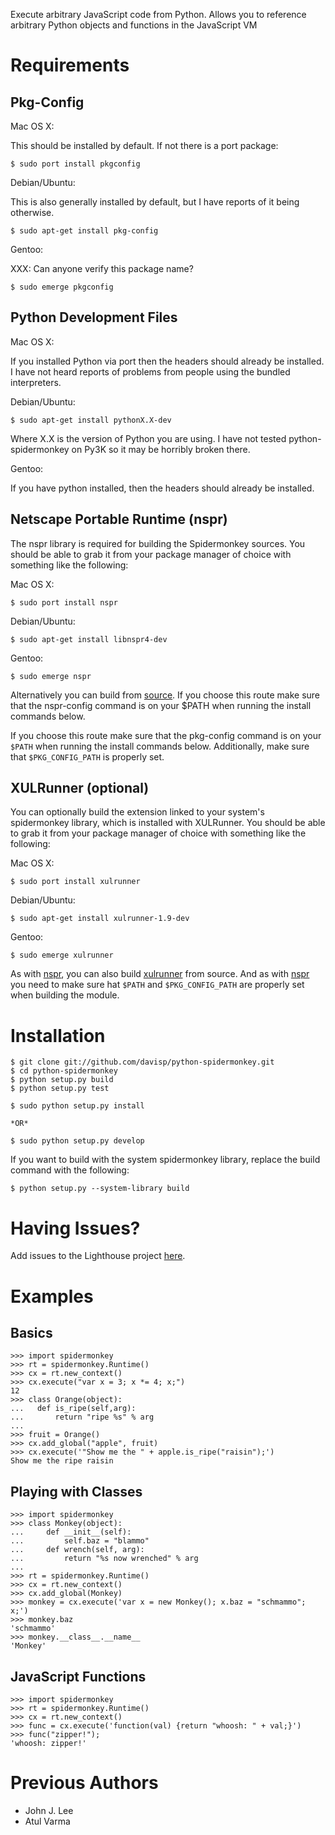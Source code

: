 
Execute arbitrary JavaScript code from Python. Allows you to reference
arbitrary Python objects and functions in the JavaScript VM

Requirements
============

Pkg-Config
----------

Mac OS X:

This should be installed by default. If not there is a port package:

    $ sudo port install pkgconfig

Debian/Ubuntu:

This is also generally installed by default, but I have reports of it being
otherwise.

    $ sudo apt-get install pkg-config

Gentoo:

XXX: Can anyone verify this package name?

    $ sudo emerge pkgconfig

Python Development Files
------------------------

Mac OS X:

If you installed Python via port then the headers should already be installed.
I have not heard reports of problems from people using the bundled
interpreters.

Debian/Ubuntu:

    $ sudo apt-get install pythonX.X-dev

Where X.X is the version of Python you are using. I have not tested
python-spidermonkey on Py3K so it may be horribly broken there.

Gentoo:

If you have python installed, then the headers should already be installed.

Netscape Portable Runtime (nspr)
--------------------------------

The nspr library is required for building the Spidermonkey sources. You should
be able to grab it from your package manager of choice with something like the
following:

Mac OS X:

    $ sudo port install nspr

Debian/Ubuntu:

    $ sudo apt-get install libnspr4-dev
    
Gentoo:

    $ sudo emerge nspr

Alternatively you can build from [source][nspr]. If you choose this route make
sure that the nspr-config command is on your $PATH when running the install
commands below.

If you choose this route make
sure that the pkg-config command is on your `$PATH` when running the install
commands below. Additionally, make sure that `$PKG_CONFIG_PATH` is properly
set.

XULRunner (optional)
--------------------
You can optionally build the extension linked to your system's spidermonkey
library, which is installed with XULRunner. You should be able to grab it from
your package manager of choice with something like the following:

Mac OS X:

    $ sudo port install xulrunner

Debian/Ubuntu:

    $ sudo apt-get install xulrunner-1.9-dev

Gentoo:

    $ sudo emerge xulrunner

As with [nspr][nspr], you can also build [xulrunner][xulrunner] from source. And as with [nspr][nspr] you need to make sure hat `$PATH` and `$PKG_CONFIG_PATH` are properly set when building the module.

Installation
============

    $ git clone git://github.com/davisp/python-spidermonkey.git
    $ cd python-spidermonkey
    $ python setup.py build
    $ python setup.py test

    $ sudo python setup.py install

    *OR*
    
    $ sudo python setup.py develop

If you want to build with the system spidermonkey library, replace the build
command with the following:

    $ python setup.py --system-library build

Having Issues?
==============

Add issues to the Lighthouse project [here][lh].


Examples
========

Basics
------

    >>> import spidermonkey
    >>> rt = spidermonkey.Runtime()
    >>> cx = rt.new_context()
    >>> cx.execute("var x = 3; x *= 4; x;")
    12
    >>> class Orange(object):
    ...   def is_ripe(self,arg):
    ...       return "ripe %s" % arg
    ...
    >>> fruit = Orange()
    >>> cx.add_global("apple", fruit)
    >>> cx.execute('"Show me the " + apple.is_ripe("raisin");')
    Show me the ripe raisin

Playing with Classes
--------------------

    >>> import spidermonkey
    >>> class Monkey(object):
    ...     def __init__(self):
    ...         self.baz = "blammo"
    ...     def wrench(self, arg):
    ...         return "%s now wrenched" % arg
    ...
    >>> rt = spidermonkey.Runtime()
    >>> cx = rt.new_context()
    >>> cx.add_global(Monkey)
    >>> monkey = cx.execute('var x = new Monkey(); x.baz = "schmammo"; x;')
    >>> monkey.baz
    'schmammo'
    >>> monkey.__class__.__name__
    'Monkey'

JavaScript Functions
--------------------

    >>> import spidermonkey
    >>> rt = spidermonkey.Runtime()
    >>> cx = rt.new_context()
    >>> func = cx.execute('function(val) {return "whoosh: " + val;}')
    >>> func("zipper!");
    'whoosh: zipper!'

Previous Authors
================

* John J. Lee
* Atul Varma

[lh]: http://davisp.lighthouseapp.com/projects/26898-python-spidermonkey/overview
[nspr]: ftp://ftp.mozilla.org/pub/mozilla.org/nspr/releases
[xulrunner]: ftp://ftp.mozilla.org/pub/mozilla.org/xulrunner/releases
